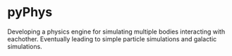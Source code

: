 # pyPhys
Developing a physics engine for simulating multiple bodies interacting with eachother. Eventually leading to simple particle simulations and galactic simulations. 
